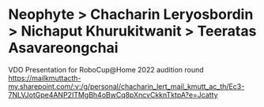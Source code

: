 # Neophyte > Chacharin Leryosbordin > Nichaput Khurukitwanit > Teeratas Asavareongchai

VDO Presentation for RoboCup@Home 2022 audition round 
https://mailkmuttacth-my.sharepoint.com/:v:/g/personal/chacharin_lert_mail_kmutt_ac_th/Ec3-7NLVJotGpe4ANP2ITMgBh4oBwCq8pXncvCkknTktpA?e=Jcatty

